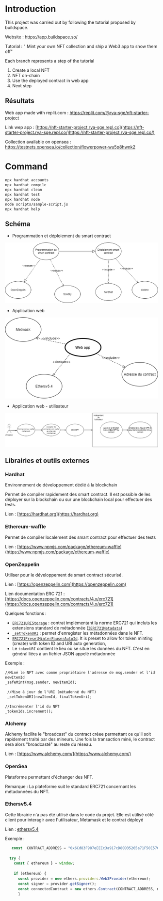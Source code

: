 # Introduction

This project was carried out by following the tutorial proposed by buildspace.

Website : https://app.buildspace.so/

Tutorial : " Mint your own NFT collection and ship a Web3 app to show them off"

Each branch represents a step of the tutorial 

1. Create a local NFT
2. NFT on-chain
3. Use the deployed contract in web app
4. Next step

## Résultats

Web app made with replit.com : https://replit.com/@rya-sge/nft-starter-project

Link wep app : [https://nft-starter-project.rya-sge.repl.co](https://nft-starter-project.rya-sge.repl.co/)https://nft-starter-project.rya-sge.repl.co/)

Collection available on opensea : https://testnets.opensea.io/collection/flowerpower-wu5p8hwnk2



# Command

```shell
npx hardhat accounts
npx hardhat compile
npx hardhat clean
npx hardhat test
npx hardhat node
node scripts/sample-script.js
npx hardhat help
```



## Schéma



- Programmation et déploiement du smart contract

![smart-contract-deploy](./assets/smart-contract-deploy.png)

- Application web

![web-app](./assets/web-app.png)

- Application web - utilisateur

![worflow-user](./assets/worflow-user.png)

## Librairies et outils externes

### Hardhat

Environnement de développement dédié à la blockchain

 Permet de compiler rapidement des smart contract. Il est possible de les déployer sur la blockchain ou sur une blockchain local pour effectuer des tests.

Lien : [https://hardhat.org](https://hardhat.org)

### Ethereum-waffle

Permet de compiler localement des smart contract pour effectuer des tests

Lien : [https://www.npmjs.com/package/ethereum-waffle](https://www.npmjs.com/package/ethereum-waffle)

### OpenZeppelin

Utiliser pour le développement de smart contract sécurisé.

Lien : [https://openzeppelin.com](https://openzeppelin.com)

Lien documentation ERC 721 : [https://docs.openzeppelin.com/contracts/4.x/erc721](https://docs.openzeppelin.com/contracts/4.x/erc721)

Quelques fonctions : 

- [`ERC721URIStorage`](https://docs.openzeppelin.com/contracts/4.x/api/token/erc721#ERC721URIStorage) : contrat implémentant la norme ERC721 qui incluts les extensions standard de métadonnée  ([`IERC721Metadata`](https://docs.openzeppelin.com/contracts/4.x/api/token/erc721#IERC721Metadata))  
- [`_setTokenURI`](https://docs.openzeppelin.com/contracts/4.x/api/token/erc721#ERC721-_setTokenURI-uint256-string-) : permet d'enregister les métadonnées dans le NFT. 
- [`ERC721PresetMinterPauserAutoId`](https://docs.openzeppelin.com/contracts/4.x/erc721#api:presets.adoc#ERC721PresetMinterPauserAutoId). It is preset to allow for token minting (create) with token ID and URI auto generation,
- Le `tokenURI` contient le lieu où se situe les données du NFT. C'est en général liées à un fichier JSON appelé métadonnée

Exemple :

```
//Miné le NFT avec comme propriétaire l'adresse de msg.sender et l'id newItemId
_safeMint(msg.sender, newItemId);

 //Mise à jour de l'URI (métadonné du NFT)
 _setTokenURI(newItemId, finalTokenUri);

//Incrémenter l'id du NFT
_tokenIds.increment();
```



### Alchemy

Alchemy facilite le "broadcast" du contract créee permettant ce qu'il soit rapidement traité par des mineurs. Une fois la transaction miné, le contract sera alors "broadcasté" au reste du réseau.

Lien : [https://www.alchemy.com/](https://www.alchemy.com/)

### OpenSea

Plateforme permettant d'échanger des NFT.

Remarque : La plateforme suit le standard ERC721 concernant les métadonnées du NFT.

### Ethersv5.4

Cette librairie n'a pas été utilisé dans le code  du projet. Elle est utilisé côté client pour interagir avec l'utilisateur, Metamask et le contrat déployé

Lien : [ethersv5.4](https://docs.ethers.io/v5/)

Exemple :

```javascript
   const  CONTRACT_ADDRESS = "0x6Cd83F987eEEEc3a917cD80D35265a71F50E5702"

  try {
    const { ethereum } = window;

    if (ethereum) {
      const provider = new ethers.providers.Web3Provider(ethereum);
      const signer = provider.getSigner();
      const connectedContract = new ethers.Contract(CONTRACT_ADDRESS, myEpicNft.abi, signer);
      }
```

